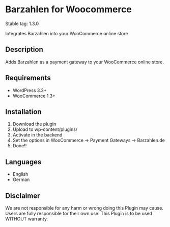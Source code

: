 # Barzahlen for Woocommerce

Stable tag: 1.3.0

Integrates Barzahlen into your WooCommerce online store

## Description

Adds Barzahlen as a payment gateway to your WooCommerce online store.

## Requirements

- WordPress 3.3+
- WooCommerce 1.3+

## Installation

1. Download the plugin
2. Upload to wp-content/plugins/
3. Activate in the backend
4. Set the options in WooCommerce -> Payment Gateways -> Barzahlen.de
5. Done!!

## Languages

- English
- German

## Disclaimer

We are not responsible for any harm or wrong doing this Plugin may cause. Users are fully responsible for their own use. This Plugin is to be used WITHOUT warranty.
